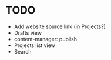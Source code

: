 # TODO

- Add website source link (in Projects?)
- Drafts view
- content-manager: publish
- Projects list view
- Search